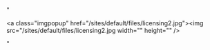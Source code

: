 "<p><a class=\"imgpopup\" href=\"/sites/default/files/licensing2.jpg\"><img src=\"/sites/default/files/licensing2.jpg width=\"\" height=\"\" /></a></p> "